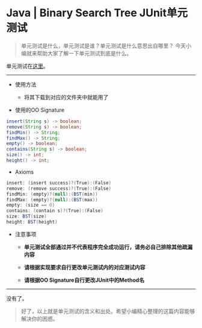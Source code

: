 # Java | Binary Search Tree JUnit单元测试
> 单元测试是什么，单元测试是谁？单元测试是什么意思出自哪里？ 今天小编就来帮助大家了解一下单元测试到底是什么。  

单元测试在[这里](https://github.com/Elnifio/COMP401Notes/blob/master/Notes/Java%20%7C%20Binary%20Search%20Tree%20JUnit%E5%8D%95%E5%85%83%E6%B5%8B%E8%AF%95/JUnitMain.java)。

- - - -

- 使用方法

	- 将其下载到对应的文件夹中就能用了
	
- 使用的OO Signature

```Java
insert(String s) -> boolean;
remove(String s) -> boolean;
findMin() -> String;
findMax() -> String;
empty() -> boolean;
contains(String s) -> boolean;
size() -> int;
height() -> int;
```

- Axioms

```Java
insert: (insert success)?(True):(False)
remove: (remove success)?(True):(False)
findMin: (empty)?(null):(BST(min))
findMax: (empty)?(null):(BST(max))
empty: (size == 0)
contains: (contain s)?(True):(False)
size: BST(size)
height: BST(height)
```

- 注意事项

	- **单元测试全部通过并不代表程序完全成功运行，请务必自己排除其他疏漏内容**
	
	- **请根据实现要求自行更改单元测试内的对应测试内容**
	
	- **请根据OO Signature自行更改JUnit中的Method名**

- - - -

没有了。

> 好了，以上就是单元测试的含义和出处。希望小编精心整理的这篇内容能够解决你的困惑。  
